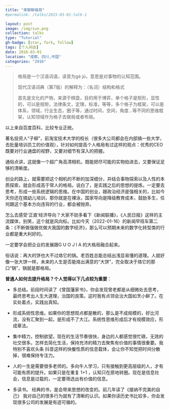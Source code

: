 ```yaml
---
title: "来聊聊格局"
#permalink: /talks/2015-03-01-talk-1

layout: post
image: /img/sun.png
collection: talks
type: "Tutorial"
gh-badge: [star, fork, follow]
tags: [个人闲谈]
date: 2016-03-01
location: "成都，四川,中国"
categories: "2016"
---
```



>格局是一个汉语词语，读音为gé jú，意思是对事物的认知范围。
>
>现代汉语词典（第7版）的解释为：（名词）结构和格式
>
>首先是文化的产物，来源于棋盘，目的用于博弈，单个格子是矩形，显性的，可以是规矩，法律条文，定理，标准，等等，多个格子为框架，可以是体系，领域，行业生态，圈子等，通过时间，空间，角度...等不同的思维框架，认知领域作为格子去做局或者布局。
>
以上来自百度百科，比较专业正统。

著名投资人“子柳”，前淘宝技术大学的校长（很多大公司都会在内部搞一些大学，去批量培训员工的价值观），针对如何提高个人格局有过这样的观点：优秀的CEO既要对行业通盘的视野，又要对细节有深入的把握。

通俗点讲，这就像一个超广角高清相机，既能把尽可能的实物拍进去，又要保证足够的清晰度。

创业的路上，就需要把这个相机的不断的加深细分，并结合事物探索以及人性的本质探索，就会形成高于常人的格局。说白了，是实践之后的思想的提炼。一定要去思考，形成一些系统逻辑的思维。在中国的创业，跟政治经济是强相关的，比如今天你还在搞幼儿培训，那你就是在裸泳，国家导向是降级教育成本，鼓励多生，任何跟这个基本方向违背的行业，都会被抛弃。

怎么去感受‘正直’经济导向？大家不妨多看下《新闻联播》，《人民日报》这样的主流媒体，别笑，这个就是风向标。比如今天（2022-01-16）的新闻早班车第二条：《不断做强做优做大我国的数字经济》，那么可以预期未来的数字化转型类的行业都是重大利好的。

一定要学会把企业的发展跟G U O J I A 的大格局融合起来。

俗话说：再大的饼也大不过烙它的锅。老百姓总能总结出浅显易懂的道理。人就好像一张大饼一样，未来的人生是否能烙出满意的“大饼”，完全取决于烙它的那口“锅”，锅就是那格局。

**普通人如何去提升格局？个人觉得以下几点较为重要**：

 * 多总结。前段时间读了《曾国藩家书》，你会发现曾老都是从细微处去思考，最终思考出人生大道理，治国的良策。这时我有点领会治大国如烹小鲜了。在实处着点，实践出真知。

 * 形成系统性思维。如果你的思想观点都是散的，那么是不成规模的，好比河流，没有汇聚到一起，是形成不了大江。系统性思维形成后才有规模效应，形成章法。

 * 集中精力，控制欲望。现在的生活节奏很快，身边的人都感觉很忙碌，无效的社交很多。怎样去简化生活，保持充沛的精力去聚焦有价值的事情很重要。我特别不喜欢头条  抖音这样的快餐性质的信息载体，会让你不知觉把时间分散掉，很难保持专注力。

 * 人的一生是需要很多老师的。多向牛人学习，只有接触到更高层级的人，才有可能有质的提升。如果只是在重复 1+1 ，认知只在原地转圈。现在是信息社会，信息是过载的，一定要筛选出有价值的信息。

 * 多读书。 经典的书，是会带来思想的改变的。前几年读了《接纳不完美的自己》 我对自己的很多行为就有了清晰的认识。如果你读历史书比较多，你会发现很多公司的发展是有迹可循的。
